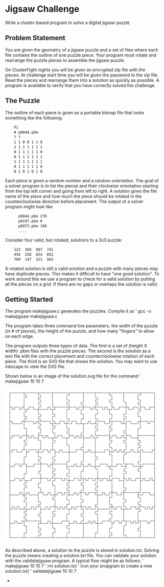 # Jigsaw Challenge
Write a cluster-based program to solve a digital jigsaw puzzle


## Problem Statement
You are given the geometry of a jigsaw puzzle and a set of files
where each file contains the outline of one puzzle piece.  Your
program must rotate and rearrange the puzzle pieces to assemble
the jigsaw puzzle.

On ClusterFight nights you will be given an encrypted zip file
with the pieces.  At challenge start time you will be given the
password to the zip file.  Read the pieces and rearrange them
into a solution as quickly as possible.  A program is available
to verify that you have correctly solved the challenge.


## The Puzzle
The outline of each piece is given as a portable bitmap file
that looks something like the following:
```
    P1
    # p0044.pbm
    7 7
    1 1 0 0 1 1 0
    1 1 1 1 1 1 1
    0 1 1 1 1 1 0
    0 1 1 1 1 1 1
    1 1 1 1 1 1 1
    0 1 1 1 1 1 0
    0 1 0 1 0 1 0

```
Each piece is given a random number and a random orientation.  The goal
of a solver program is to list the pieces and their clockwize orientation
starting from the top left corner and going from left to right.  A
solution gives the file name of the piece and how much the piece should
be rotated in the counterclockwise direction before placement.  The
output of a solver program might look like
```
      p0044.pbm 270
      p0197.pbm 0
      p0073.pbm 180
      ....
```

Consider four valid, but rotated, solutions to a 3x3 puzzle:
```
    123  369  987  741
    456  258  654  852
    789  147  321  963
```
A rotated solution is still a valid solution and a puzzle with many
pieces may have duplicate pieces.  This makes it difficult to have
"one good solution".  To work around this we use a program to check
for a valid solution by putting all the pieces on a grid.  If there
are no gaps or overlaps the solution is valid.



## Getting Started
The program makejigsaw.c generates the puzzles.  Compile it as
' gcc -o makejigsaw makejigsaw.c

The program takes three command line parameters, the width of the
puzzle (in # of pieces), the height of the puzzle, and how many
"fingers" to allow on each edge.  

The program outputs three types of data.  The first is a set of
(height X width) .pbm files with the puzzle pieces.  The second
is the solution as a text file with the correct placement and
counterclockwise rotation of each piece.  The third is an SVG
file that shows the solution.  You may want to use inkscape to
view the SVG file.  

Shown below is an image of the solution.svg file for the command
' makejigsaw 10 10 7


![makejigsaw 10 10 7](images/solution.png)


As described above, a solution to the puzzle is stored in solution.txt.
Solving the puzzle means creating a solution.txt file.  You can validate
your solution with the validatejigsaw program.  A typical flow might be
as follows:
' makejigsaw 10 10 7
' rm solution.txt
' (run your propgram to create a new solution.txt)
' validatejigsaw 10 10 7

-

